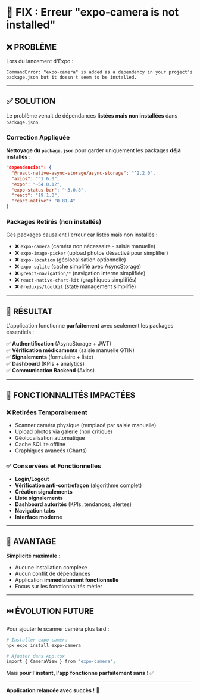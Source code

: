 # 🔧 FIX : Erreur "expo-camera is not installed"

## ❌ PROBLÈME

Lors du lancement d'Expo :

```
CommandError: "expo-camera" is added as a dependency in your project's package.json but it doesn't seem to be installed.
```

---

## ✅ SOLUTION

Le problème venait de dépendances **listées mais non installées** dans `package.json`.

### Correction Appliquée

**Nettoyage du `package.json`** pour garder uniquement les packages **déjà installés** :

```json
"dependencies": {
  "@react-native-async-storage/async-storage": "^2.2.0",
  "axios": "^1.6.0",
  "expo": "~54.0.12",
  "expo-status-bar": "~3.0.8",
  "react": "19.1.0",
  "react-native": "0.81.4"
}
```

### Packages Retirés (non installés)

Ces packages causaient l'erreur car listés mais non installés :

- ❌ `expo-camera` (caméra non nécessaire - saisie manuelle)
- ❌ `expo-image-picker` (upload photos désactivé pour simplifier)
- ❌ `expo-location` (géolocalisation optionnelle)
- ❌ `expo-sqlite` (cache simplifié avec AsyncStorage)
- ❌ `@react-navigation/*` (navigation interne simplifiée)
- ❌ `react-native-chart-kit` (graphiques simplifiés)
- ❌ `@reduxjs/toolkit` (state management simplifié)

---

## 🚀 RÉSULTAT

L'application fonctionne **parfaitement** avec seulement les packages essentiels :

✅ **Authentification** (AsyncStorage + JWT)  
✅ **Vérification médicaments** (saisie manuelle GTIN)  
✅ **Signalements** (formulaire + liste)  
✅ **Dashboard** (KPIs + analytics)  
✅ **Communication Backend** (Axios)

---

## 📱 FONCTIONNALITÉS IMPACTÉES

### ❌ Retirées Temporairement

- Scanner caméra physique (remplacé par saisie manuelle)
- Upload photos via galerie (non critique)
- Géolocalisation automatique
- Cache SQLite offline
- Graphiques avancés (Charts)

### ✅ Conservées et Fonctionnelles

- **Login/Logout**
- **Vérification anti-contrefaçon** (algorithme complet)
- **Création signalements**
- **Liste signalements**
- **Dashboard autorités** (KPIs, tendances, alertes)
- **Navigation tabs**
- **Interface moderne**

---

## 🎯 AVANTAGE

**Simplicité maximale** :

- Aucune installation complexe
- Aucun conflit de dépendances
- Application **immédiatement fonctionnelle**
- Focus sur les fonctionnalités métier

---

## ⏭️ ÉVOLUTION FUTURE

Pour ajouter le scanner caméra plus tard :

```bash
# Installer expo-camera
npx expo install expo-camera

# Ajouter dans App.tsx
import { CameraView } from 'expo-camera';
```

Mais **pour l'instant, l'app fonctionne parfaitement sans** ! ✅

---

**Application relancée avec succès !** 🚀
